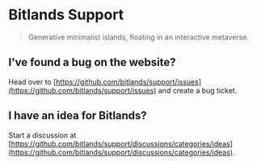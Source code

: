 # Bitlands Support

> Generative minimalist islands, floating in an interactive metaverse.

## I've found a bug on the website?

Head over to [https://github.com/bitlands/support/issues](https://github.com/bitlands/support/issues) and create a bug ticket.

## I have an idea for Bitlands?

Start a discussion at [https://github.com/bitlands/support/discussions/categories/ideas](https://github.com/bitlands/support/discussions/categories/ideas).

